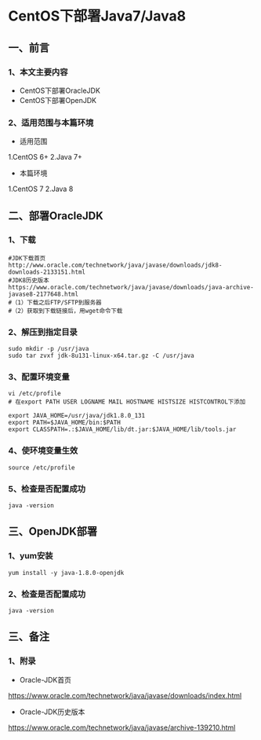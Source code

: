 # CentOS下部署Java7/Java8

## 一、前言

### 1、本文主要内容

- CentOS下部署OracleJDK
- CentOS下部署OpenJDK

### 2、适用范围与本篇环境

- 适用范围

1.CentOS 6+
2.Java 7+

- 本篇环境

1.CentOS 7
2.Java 8

## 二、部署OracleJDK

### 1、下载

```
#JDK下载首页
http://www.oracle.com/technetwork/java/javase/downloads/jdk8-downloads-2133151.html
#JDK8历史版本
https://www.oracle.com/technetwork/java/javase/downloads/java-archive-javase8-2177648.html
#（1）下载之后FTP/SFTP到服务器
#（2）获取到下载链接后，用wget命令下载
```

### 2、解压到指定目录

```
sudo mkdir -p /usr/java 
sudo tar zvxf jdk-8u131-linux-x64.tar.gz -C /usr/java
```

### 3、配置环境变量

```
vi /etc/profile
# 在export PATH USER LOGNAME MAIL HOSTNAME HISTSIZE HISTCONTROL下添加

export JAVA_HOME=/usr/java/jdk1.8.0_131
export PATH=$JAVA_HOME/bin:$PATH
export CLASSPATH=.:$JAVA_HOME/lib/dt.jar:$JAVA_HOME/lib/tools.jar
```

### 4、使环境变量生效

```
source /etc/profile
```

### 5、检查是否配置成功

```
java -version
```

## 三、OpenJDK部署

### 1、yum安装

```
yum install -y java-1.8.0-openjdk
```

### 2、检查是否配置成功

```
java -version
```

## 三、备注

### 1、附录

- Oracle-JDK首页

https://www.oracle.com/technetwork/java/javase/downloads/index.html

- Oracle-JDK历史版本

https://www.oracle.com/technetwork/java/javase/archive-139210.html